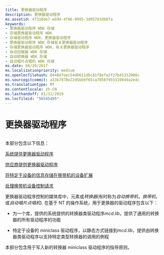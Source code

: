 ```yaml
---
title: 更换器驱动程序
description: 更换器驱动程序
ms.assetid: 47310de7-e69d-4f06-9995-3d95783d607a
keywords:
- 更换器驱动程序 WDK 存储
- 存储更换器驱动程序 WDK
- 存储驱动程序 WDK，更换器驱动程序
- 更换器驱动程序 WDK 存储有关更换器驱动程序
- 存储更换器驱动程序 WDK，有关更换器驱动程序
- 自动加载器 WDK 存储
- 自动转换器 WDK 存储
- 自动唱片点唱机 WDK 存储
ms.date: 04/20/2017
ms.localizationpriority: medium
ms.openlocfilehash: 6448d7eec54d0611dbc81f8efa2f27b45332008c
ms.sourcegitcommit: a33b7978e22d5bb9f65ca7056f955319049a2e4c
ms.translationtype: MT
ms.contentlocale: zh-CN
ms.lasthandoff: 01/31/2019
ms.locfileid: "56545495"
---
```

# <a name="changer-drivers"></a>更换器驱动程序


## <span id="ddk_changer_drivers_kg"></span><span id="DDK_CHANGER_DRIVERS_KG"></span>


本部分包含以下信息：

[系统提供更换器驱动程序](system-supplied-changer-drivers.md)

[供应商提供更换器驱动程序](vendor-supplied-changer-drivers.md)

[将特定于设备的信息存储在换带机的设备扩展](storing-device-specific-information-in-the-changer-s-device-extension.md)

[处理换带机设备控制请求](processing-changer-device-control-requests.md)

更换器驱动程序控制的媒体库中，元素或*转换器*(有时称为*自动换带机*，*换带机*，或*自动唱片点唱机*). 在基于 NT 的操作系统，用于更换器的驱动程序包含以下：

-   为一个库，提供的系统提供的转换器类驱动程序*mcd.lib*，提供了通用的转换器的所有驱动程序的功能

-   特定于设备的 miniclass 驱动程序，以静态方式链接到*mcd.lib*，提供由转换器类驱动程序以支持特定类型转换器的调用的例程

本部分包含用于写入新的转换器 miniclass 驱动程序的指导原则。

 

 




